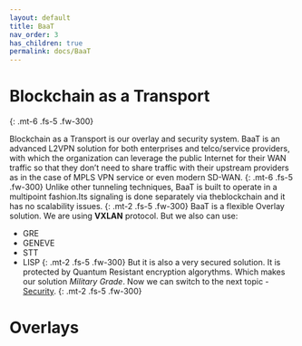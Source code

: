 ```yaml
---
layout: default
title: BaaT
nav_order: 3
has_children: true
permalink: docs/BaaT
---
```

# Blockchain as a Transport
{: .mt-6 .fs-5 .fw-300} 

Blockchain as a Transport is our overlay and security system. BaaT is an advanced L2VPN solution for both enterprises and telco/service providers, with which the organization can leverage the public Internet for their WAN traffic so that they don’t need to share traffic with their upstream providers as in the case of MPLS VPN service or even modern SD-WAN.
{: .mt-6 .fs-5 .fw-300} 
Unlike  other  tunneling  techniques,  BaaT  is  built  to  operate  in  a  multipoint  fashion.Its signaling is done separately via theblockchain and it has no scalability issues.
{: .mt-2 .fs-5 .fw-300} 
BaaT is a flexible Overlay solution. We are using **VXLAN** protocol. But we also can use:
- GRE 
- GENEVE
- STT
- LISP
{: .mt-2 .fs-5 .fw-300} 
But it is also a very secured solution. It is protected by Quantum Resistant encryption algorythms. Which makes our solution *Military Grade*. Now we can switch to the next topic - [Security](https://bd-wan.github.io//docs/BaaT/Encryption/).
{: .mt-2 .fs-5 .fw-300} 


# Overlays
